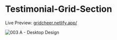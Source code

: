 # Testimonial-Grid-Section
Live Preview: [gridcheer.netlify.app/](https://gridcheer.netlify.app/)

![003  A - Desktop Design](https://github.com/Uzairahmad8/Testimonial-Grid-Section/assets/112511661/5eee3a8e-f95c-446c-8796-9f9da96eaf4b)
